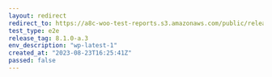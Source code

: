```yaml
---
layout: redirect
redirect_to: https://a8c-woo-test-reports.s3.amazonaws.com/public/release/8.1.0-a.3/wp-latest-1/e2e/index.html
test_type: e2e
release_tag: 8.1.0-a.3
env_description: "wp-latest-1"
created_at: "2023-08-23T16:25:41Z"
passed: false
---
```

